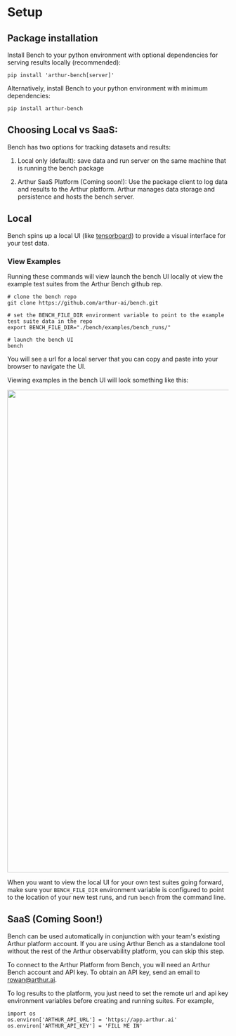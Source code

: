 # Setup

## Package installation

Install Bench to your python environment with optional dependencies for serving results locally (recommended):  

`pip install 'arthur-bench[server]'`

Alternatively, install Bench to your python environment with minimum dependencies:

`pip install arthur-bench`

## Choosing Local vs SaaS:

Bench has two options for tracking datasets and results:

1) Local only (default): save data and run server on the same machine that is running the bench package

2) Arthur SaaS Platform (Coming soon!): Use the package client to log data and results to the Arthur platform. Arthur manages data storage and persistence and hosts the bench server.

## Local

Bench spins up a local UI (like [tensorboard](https://www.tensorflow.org/tensorboard)) to provide a visual interface for your test data. 

### View Examples

Running these commands will view launch the bench UI locally ot view the example test suites from the Arthur Bench github rep.

```
# clone the bench repo
git clone https://github.com/arthur-ai/bench.git

# set the BENCH_FILE_DIR environment variable to point to the example test suite data in the repo
export BENCH_FILE_DIR="./bench/examples/bench_runs/"

# launch the bench UI
bench
```
You will see a url for a local server that you can copy and paste into your browser to navigate the UI.

Viewing examples in the bench UI will look something like this:
<p align="center">
<img src="./_static/img/Bench_UI_Screenshot.png" alt="Examples UI" width="1100"/>

When you want to view the local UI for your own test suites going forward, make sure your `BENCH_FILE_DIR` environment variable is configured to point to the location of your new test runs, and run `bench` from the command line.

## SaaS (Coming Soon!)

Bench can be used automatically in conjunction with your team's existing Arthur platform account. If you are using Arthur Bench as a standalone tool without the rest of the Arthur observability platform, you can skip this step.

To connect to the Arthur Platform from Bench, you will need an Arthur Bench account and API key. To obtain an API key, send an email to rowan@arthur.ai.

To log results to the platform, you just need to set the remote url and api key environment variables before creating and running suites. For example,  
```
import os
os.environ['ARTHUR_API_URL'] = 'https://app.arthur.ai'
os.environ['ARTHUR_API_KEY'] = 'FILL ME IN'
```
